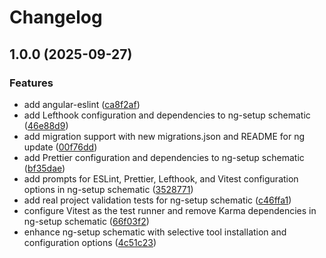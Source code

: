 # Changelog

## 1.0.0 (2025-09-27)


### Features

* add angular-eslint ([ca8f2af](https://github.com/danielsogl/angular-setup/commit/ca8f2afa07294eed617f3f6ebfa402ec4d6e3097))
* add Lefthook configuration and dependencies to ng-setup schematic ([46e88d9](https://github.com/danielsogl/angular-setup/commit/46e88d9e2cdc77888c0ab9cfbef77a723184c900))
* add migration support with new migrations.json and README for ng update ([00f76dd](https://github.com/danielsogl/angular-setup/commit/00f76dd553ce12f12643caef3738286af64cd1cb))
* add Prettier configuration and dependencies to ng-setup schematic ([bf35dae](https://github.com/danielsogl/angular-setup/commit/bf35daedcfaab8235c1d02d44b8c3e794aa790fd))
* add prompts for ESLint, Prettier, Lefthook, and Vitest configuration options in ng-setup schematic ([3528771](https://github.com/danielsogl/angular-setup/commit/35287710d2cc37e5834008aa039594af39cb4714))
* add real project validation tests for ng-setup schematic ([c46ffa1](https://github.com/danielsogl/angular-setup/commit/c46ffa1bcbd2fb97a29530ddd38e595b6f16a36b))
* configure Vitest as the test runner and remove Karma dependencies in ng-setup schematic ([66f03f2](https://github.com/danielsogl/angular-setup/commit/66f03f22135ce9b1a38c67b86bb1557f1f2fbec9))
* enhance ng-setup schematic with selective tool installation and configuration options ([4c51c23](https://github.com/danielsogl/angular-setup/commit/4c51c23b199faf59e824689c61979be9971697d9))
